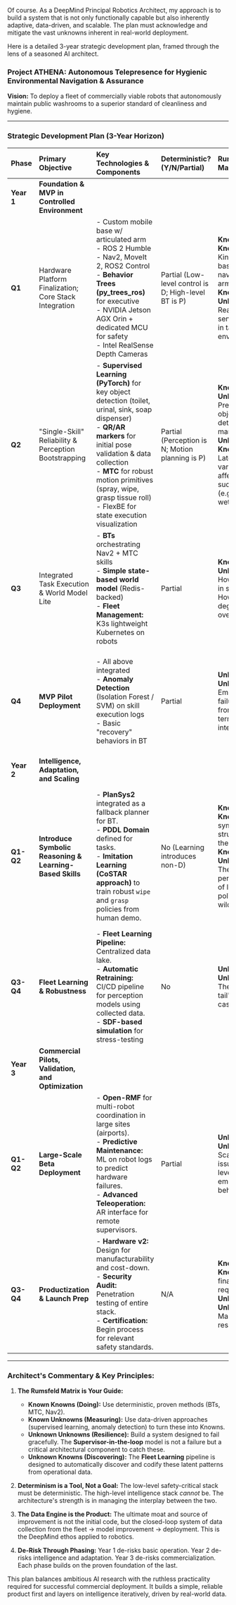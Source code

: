 Of course. As a DeepMind Principal Robotics Architect, my approach is to build a system that is not only functionally capable but also inherently adaptive, data-driven, and scalable. The plan must acknowledge and mitigate the vast unknowns inherent in real-world deployment.

Here is a detailed 3-year strategic development plan, framed through the lens of a seasoned AI architect.

### **Project ATHENA: Autonomous Telepresence for Hygienic Environmental Navigation & Assurance**
**Vision:** To deploy a fleet of commercially viable robots that autonomously maintain public washrooms to a superior standard of cleanliness and hygiene.

---

### **Strategic Development Plan (3-Year Horizon)**

| Phase | Primary Objective | Key Technologies & Components | Deterministic? (Y/N/Partial) | Rumsfeld Matrix Focus | Key Metrics / Exit Criteria | Commercial / Technical Risk Mitigation |
| :--- | :--- | :--- | :--- | :--- | :--- | :--- |
| **Year 1** | **Foundation & MVP in Controlled Environment** | | | | | |
| **Q1** | Hardware Platform Finalization; Core Stack Integration | - Custom mobile base w/ articulated arm<br>- ROS 2 Humble<br>- Nav2, MoveIt 2, ROS2 Control<br>- **Behavior Trees (py_trees_ros)** for executive<br>- NVIDIA Jetson AGX Orin + dedicated MCU for safety<br>- Intel RealSense Depth Cameras | Partial (Low-level control is D; High-level BT is P) | **Known Knowns:** Kinematics, basic navigation, arm control.<br>**Known Unknowns:** Real-world sensor noise in target environment. | - Successful hardware bring-up<br>- Base navigates pre-mapped washroom flawlessly<br>- Arm executes pre-programmed wipe motions | - **Dual-rail compute:** Safety-critical stops on MCU, separate from AI stack.<br>- **Simulation:** Heavy use of Ignition Gazebo for early testing. |
| **Q2** | "Single-Skill" Reliability & Perception Bootstrapping | - **Supervised Learning (PyTorch)** for key object detection (toilet, urinal, sink, soap dispenser)<br>- **QR/AR markers** for initial pose validation & data collection<br>- **MTC** for robust motion primitives (spray, wipe, grasp tissue roll)<br>- FlexBE for state execution visualization | Partial (Perception is N; Motion planning is P) | **Known Unknowns:** Precision of object detection for manipulation.<br>**Unknown Knowns:** Latent variables affecting skill success (e.g., surface wetness). | - Object detection mAP > 0.98 in target environments<br>- 100 successful consecutive executions of "wipe_sink" skill without human intervention | - **Data Engine:** Pipeline built to collect and label all perception data from every robot run. |
| **Q3** | Integrated Task Execution & World Model Lite | - **BTs** orchestrating Nav2 + MTC skills<br>- **Simple state-based world model** (Redis-backed)<br>- **Fleet Management:** K3s lightweight Kubernetes on robots | Partial | **Known Unknowns:** How skills fail in sequence. How state degrades over time. | - Full clean of one washroom stall without intervention, 10 times consecutively.<br>- Mean Time Between Interventions (MTBI) > 8 hours. | - **Supervisor-in-the-loop:** Web-based UI (Foxglove/React) allows remote monitoring and teleop. |
| **Q4** | **MVP Pilot Deployment** | - All above integrated<br>- **Anomaly Detection** (Isolation Forest / SVM) on skill execution logs<br>- Basic "recovery" behaviors in BT | Partial | **Unknown Unknowns:** Emergent failure modes from long-term interaction. | - 1-week continuous operation in a live, but limited-access, commercial washroom with < 5 remote interventions per 24h. | - **Phased Deployment:** Pilot site has limited public access (e.g., office building after hours). |
| **Year 2** | **Intelligence, Adaptation, and Scaling** | | | | | |
| **Q1-Q2** | **Introduce Symbolic Reasoning & Learning-Based Skills** | - **PlanSys2** integrated as a fallback planner for BT.<br>- **PDDL Domain** defined for tasks.<br>- **Imitation Learning (CoSTAR approach)** to train robust `wipe` and `grasp` policies from human demo. | No (Learning introduces non-D) | **Known Knowns:** The symbolic structure of the task.<br>**Known Unknowns:** The performance of learned policies in the wild. | - Planner can successfully generate and execute a plan to recover from 10 common simulated failures.<br>- Learned wipe policy outperforms MTC version on unseen surface geometries. | - **Fallback Architecture:** BT remains primary executive. Planner is only called on BT failure. |
| **Q3-Q4** | **Fleet Learning & Robustness** | - **Fleet Learning Pipeline:** Centralized data lake.<br>- **Automatic Retraining:** CI/CD pipeline for perception models using collected data.<br>- **SDF-based simulation** for stress-testing | No | **Unknown Unknowns:** The "long-tail" of edge cases. | - MTBI increases by 50% over the quarter due to model updates.<br>- 90% of new perception failures are auto-added to training set. | - **Canary Deployment:** Software updates rolled out to 1 robot in fleet first. |
| **Year 3** | **Commercial Pilots, Validation, and Optimization** | | | | | |
| **Q1-Q2** | **Large-Scale Beta Deployment** | - **Open-RMF** for multi-robot coordination in large sites (airports).<br>- **Predictive Maintenance:** ML on robot logs to predict hardware failures.<br>- **Advanced Teleoperation:** AR interface for remote supervisors. | Partial | **Unknown Unknowns:** Scalability issues, fleet-level emergent behavior. | - Deployment of 10+ robots across 3+ distinct site types (airport, mall, office).<br>- Cost per clean below human equivalent. | - **Business Model:** Focus on "Cleaning as a Service" outcome-based contracts. |
| **Q3-Q4** | **Productization & Launch Prep** | - **Hardware v2:** Design for manufacturability and cost-down.<br>- **Security Audit:** Penetration testing of entire stack.<br>- **Certification:** Begin process for relevant safety standards. | N/A | **Known Knowns:** The final product requirements.<br>**Unknown Unknowns:** Market response. | - Successful completion of a 3-month paid pilot with a major facility management company.<br>- SOC 2 compliance achieved. | - **Partner Led:** Go-to-market strategy focused on partnering with large cleaning corporations. |

---

### **Architect's Commentary & Key Principles:**

1.  **The Rumsfeld Matrix is Your Guide:**
    *   **Known Knowns (Doing):** Use deterministic, proven methods (BTs, MTC, Nav2).
    *   **Known Unknowns (Measuring):** Use data-driven approaches (supervised learning, anomaly detection) to turn these into Knowns.
    *   **Unknown Unknowns (Resilience):** Build a system designed to fail gracefully. The **Supervisor-in-the-loop** model is not a failure but a critical architectural component to catch these.
    *   **Unknown Knowns (Discovering):** The **Fleet Learning** pipeline is designed to automatically discover and codify these latent patterns from operational data.

2.  **Determinism is a Tool, Not a Goal:** The low-level safety-critical stack must be deterministic. The high-level intelligence stack *cannot* be. The architecture's strength is in managing the interplay between the two.

3.  **The Data Engine is the Product:** The ultimate moat and source of improvement is not the initial code, but the closed-loop system of data collection from the fleet -> model improvement -> deployment. This is the DeepMind ethos applied to robotics.

4.  **De-Risk Through Phasing:** Year 1 de-risks basic operation. Year 2 de-risks intelligence and adaptation. Year 3 de-risks commercialization. Each phase builds on the proven foundation of the last.

This plan balances ambitious AI research with the ruthless practicality required for successful commercial deployment. It builds a simple, reliable product first and layers on intelligence iteratively, driven by real-world data.
